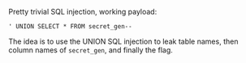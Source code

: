 Pretty trivial SQL injection, working payload:
```
' UNION SELECT * FROM secret_gen--
```

The idea is to use the UNION SQL injection to leak table names, then column names of `secret_gen`, and finally the flag.
